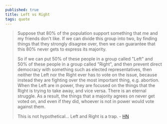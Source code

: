```yaml
---
published: true
title: Left vs Right
tags: quote
---
```

> Suppose that 80% of the population support something that me and my friends don't like. If we can divide this group into two, by finding things that they strongly disagree over, then we can guarantee that this 80% never gets to express its majority.
>
> So if we can put 50% of these people in a group called "Left" and 50% of these people in a group called "Right", and then prevent direct democracy with something such as elected representatives, then neither the Left nor the Right ever has to vote on the issue, because instead they are fighting over the most important thing, e.g. abortion. When the Left are in power, they are focused on the things that the Right is trying to take away, and vice versa. There is an eternal struggle. As a result, the things that a majority agrees on never get voted on, and even if they did, whoever is not in power would vote against them.
>
> This is not hypothetical... Left and Right is a trap. - [HN](https://news.ycombinator.com/item?id=26494730)
